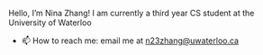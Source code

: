 Hello, I’m Nina Zhang! 
I am currently a third year CS student at the University of Waterloo
- 📫 How to reach me: email me at n23zhang@uwaterloo.ca
<!---
NinaZhang04/NinaZhang04 is a ✨ special ✨ repository because its `README.md` (this file) appears on your GitHub profile.
You can click the Preview link to take a look at your changes.
--->
